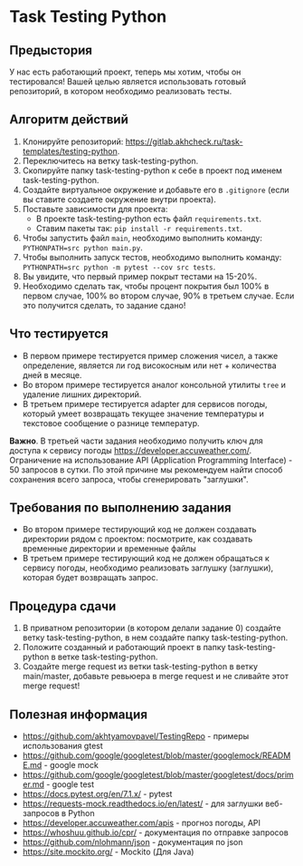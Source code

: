 # Task Testing Python

## Предыстория

У нас есть работающий проект, теперь мы хотим, чтобы он тестировался! Вашей целью является использовать готовый репозиторий, в котором необходимо реализовать тесты.

## Алгоритм действий
1. Клонируйте репозиторий: https://gitlab.akhcheck.ru/task-templates/testing-python.
2. Переключитесь на ветку task-testing-python.
3. Скопируйте папку task-testing-python к себе в проект под именем task-testing-python.
4. Создайте виртуальное окружение и добавьте его в `.gitignore` (если вы ставите создаете окружение внутри проекта).
5. Поставьте зависимости для проекта:
   - В проекте task-testing-python есть файл `requirements.txt`.
   - Ставим пакеты так: `pip install -r requirements.txt`.
6. Чтобы запустить файл `main`, необходимо выполнить команду: `PYTHONPATH=src python main.py`.
7. Чтобы выполнить запуск тестов, необходимо выполнить команду: `PYTHONPATH=src python -m pytest --cov src tests`.
8. Вы увидите, что первый пример покрыт тестами на 15-20%.
9. Необходимо сделать так, чтобы процент покрытия был 100% в первом случае, 100% во втором случае, 90% в третьем случае. Если это получится сделать, то задание сдано!

## Что тестируется

- В первом примере тестируется пример сложения чисел, а также определение, является ли год високосным или нет + количества дней в месяце.
- Во втором примере тестируется аналог консольной утилиты `tree` и удаление лишних директорий.
- В третьем примере тестируется adapter для сервисов погоды, который умеет возвращать текущее значение температуры и текстовое сообщение о разнице температур.

**Важно**. В третьей части задания необходимо получить ключ для доступа к сервису погоды https://developer.accuweather.com/. Ограничение на использование API (Application Programming Interface) - 50 запросов в сутки. По этой причине мы рекомендуем найти способ сохранения всего запроса, чтобы сгенерировать "заглушки".

## Требования по выполнению задания

- Во втором примере тестирующий код не должен создавать директории рядом с проектом: посмотрите, как создавать временные директории и временные файлы
-  В третьем примере тестирующий код не должен обращаться к сервису погоды, необходимо реализовать заглушку (заглушки), которая будет возвращать запрос.

## Процедура сдачи

1. В приватном репозитории (в котором делали задание 0) создайте ветку task-testing-python, в нем создайте папку task-testing-python.
2. Положите созданный и работающий проект в папку task-testing-python в ветке task-testing-python.
3. Создайте merge request из ветки task-testing-python в ветку main/master, добавьте ревьюера в merge request и не сливайте этот merge request!

## Полезная информация

- https://github.com/akhtyamovpavel/TestingRepo - примеры использования gtest
- https://github.com/google/googletest/blob/master/googlemock/README.md - google mock
- https://github.com/google/googletest/blob/master/googletest/docs/primer.md - google test
- https://docs.pytest.org/en/7.1.x/ - pytest
- https://requests-mock.readthedocs.io/en/latest/ - для заглушки веб-запросов в Python
- https://developer.accuweather.com/apis - прогноз погоды, API
- https://whoshuu.github.io/cpr/ - документация по отправке запросов
- https://github.com/nlohmann/json - документация по json
- https://site.mockito.org/ - Mockito (Для Java)